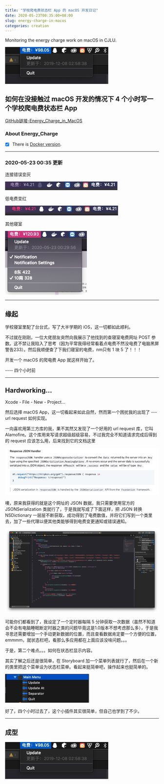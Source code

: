 ```yaml
---
title: "学校爬电费状态栏 App 的 macOS 开发日记"
date: 2020-05-23T00:35:00+08:00
slug: energy-charge-in-macos
categories: creation
---
```


Monitoring the energy charge work on macOS in CJLU.

![display](assets/display.png)

## 如何在没接触过 macOS 开发的情况下 4 个小时写一个学校爬电费状态栏 App

[GitHub链接-Energy_Charge_in_MacOS](https://github.com/cloxnu/Energy_Charge_in_MacOS)

### About Energy_Charge

- [x] There is [Docker version](https://github.com/cloxnu/Energy_Charge).

---

### 2020-05-23 00:35 更新

连接错误变灰

![conn_err](assets/conn_err.jpg)

低电费变红

![charge_low](assets/charge_low.jpg)

其他寝室

![other_room](assets/other_room.jpg)

---

## 缘起

学校寝室里配了台台式，写了大半学期的 iOS，这一切都如此顺利。

不过就在刚刚，一位大佬朋友突然向我展示了他找到的查寝室电费网址 POST 参数。这不禁让我陷入了思考（因为平常我得经常看着点电费不然没电费了电脑黑屏警告233）。然后我顺便查了下我们寝室的电费，nm只有 1 块 5 了！！！

开发一个 macOS 的爬电费 App 就这样开始了。

---- 四个小时前

---

## Hardworking...

Xcode - File - New - Project...

然后选择 macOS App，这一切看起来如此自然，然而第一个困扰我的出现了 --- url request 如何实现。

一向喜欢用第三方库的我，果不其然又发现了一个好用的 url request 库，它叫 Alamofire。这个库用来写请求超级超级容易，不过我完全不知道请求完成后得到的 request 应该怎么用，后来找到它的文档这里

![alamofire](assets/Alamofire.png)

噢，原来我获得的就是这个网址的 JSON 数据，我只需要使用官方的 JSONSerialization 类就行了，于是我就写成了下面这样，把 JSON 转换 NSDictionary 一层层不断获取，成功得到了电费数值，并将它们写到一个类里去，加了一些代理以便其他类能够得到电费变更通知或错误通知。

![code](assets/code.png)

可能你们都看到了，我设定了一个定时器每隔 5 分钟获取一次数据（虽然不知道会不会有电脑睡眠断定时器之类的问题毕竟这是1.0版本不想考虑那么多），于是我寻思还需要增加一个手动更新数据的位置，而且查看数据肯定要一个方便的位置，emmmm，就状态栏吧，看那么多应用都在上面应该没啥问题。。。

于是，第二个难点。。。如何在状态栏显示内容。

其实了解之后还是很简单，在 Storyboard 加一个菜单列表就行了，然后在一个新的类里把这个菜单设为状态栏菜单。看起来挺简单吧，操作起来也挺简单的。

![storyboard](assets/storyboard.png)

好了，四个小时过去了，这个小插件其实很简单，但自己也学到了不少。

---

## 成型

![display](assets/display.png)